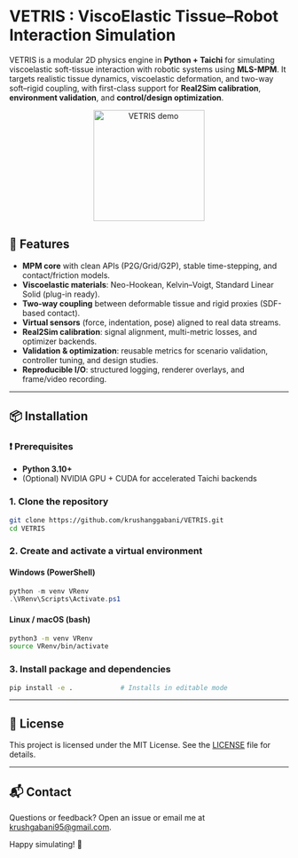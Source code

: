 # VETRIS : ViscoElastic Tissue–Robot Interaction Simulation

VETRIS is a modular 2D physics engine in **Python + Taichi** for simulating viscoelastic soft-tissue interaction with robotic systems using **MLS-MPM**. It targets realistic tissue dynamics, viscoelastic deformation, and two-way soft–rigid coupling, with first-class support for **Real2Sim calibration**, **environment validation**, and **control/design optimization**.


<!-- Centered + sized -->
<p align="center">
  <img src="data/media/base_model.gif" alt="VETRIS demo" width="200" />
</p>


## 🌟 Features
- **MPM core** with clean APIs (P2G/Grid/G2P), stable time-stepping, and contact/friction models.
- **Viscoelastic materials**: Neo-Hookean, Kelvin–Voigt, Standard Linear Solid (plug-in ready).
- **Two-way coupling** between deformable tissue and rigid proxies (SDF-based contact).
- **Virtual sensors** (force, indentation, pose) aligned to real data streams.
- **Real2Sim calibration**: signal alignment, multi-metric losses, and optimizer backends.
- **Validation & optimization**: reusable metrics for scenario validation, controller tuning, and design studies.
- **Reproducible I/O**: structured logging, renderer overlays, and frame/video recording.

---

## 📦 Installation

### ❗ Prerequisites
- **Python 3.10+**
- (Optional) NVIDIA GPU + CUDA for accelerated Taichi backends


### 1. Clone the repository

```bash
git clone https://github.com/krushanggabani/VETRIS.git
cd VETRIS
```

### 2. Create and activate a virtual environment

#### Windows (PowerShell)
```powershell
python -m venv VRenv    
.\VRenv\Scripts\Activate.ps1 
```

#### Linux / macOS (bash)
```bash
python3 -m venv VRenv
source VRenv/bin/activate
```


### 3. Install package and dependencies

```bash
pip install -e .            # Installs in editable mode
```

---

## 📜 License

This project is licensed under the MIT License. See the [LICENSE](LICENSE) file for details.

---

## 📬 Contact

Questions or feedback? Open an issue or email me at <krushgabani95@gmail.com>.

Happy simulating! 🚀